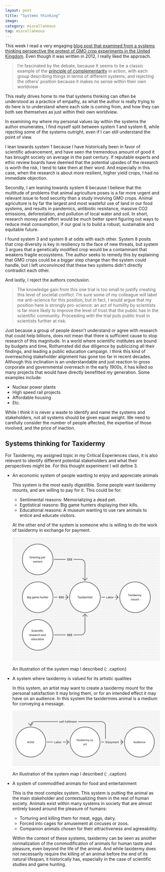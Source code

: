 ```yaml
---
layout: post
title: "Systems thinking"
image: 
category: miscellaneous
tag: miscellaneous
---
```



This week I read a very engaging [blog post that examined from a systems thinking perspective the protest of GMO crop experiments in the United Kingdom](https://www.easterbrook.ca/steve/2012/05/systems-thinking-and-genetically-modified-food/). Even though it was written in 2012, I really liked the approach.

> I’m fascinated by the debate, because  It seems to be a classic example of the [principle of complementarity](http://www.easterbrook.ca/steve/?p=2357) in action, with each group describing things in terms of different systems, and rejecting the others’ position because it makes no sense within their own worldview

This really drives home to me that systems thinking can often be understood as a practice of empathy, as what the author is really trying to do here is to understand where each side is coming from, and how they can both see themselves as just within their own worldview.

In examining my where my personal values lay within the systems the author enumerates, I find myself split between system 1 and system 6, while rejecting some of the systems outright, even if I can still understand the point of view.

I lean towards system 1 because I have historically been in favor of scientific advancement, and have seen the tremendous amount of good it has brought society on average in the past century. If reputable experts and ethic review boards have deemed that the potential upsides of the research is worth the risk, I tend to take them at their word. And especially in this case, when the research is about more resilient, higher yield crops, I had no immediate objection.

Secondly, I am leaning towards system 6 because I believe that the multitude of problems that animal agriculture poses is a far more urgent and relevant issue to food security than a study involving GMO crops. Animal agriculture is by far the largest and most wasteful use of land in our food systems, and results in pandemics, antibiotic resistance, massive CO2 emissions, deforestation, and pollution of local water and soil. In short, research money and effort would be much better spent figuring out ways to reduce meat consumption, if our goal is to build a robust, sustainable and equitable future.

I found system 3 and system 8 at odds with each other. System 8 posits that crop diversity is key in resiliency to the face of new threats, but system 3 argues that a genetically modified crop would be a contaminant that weakens fragile ecosystems. The author seeks to remedy this by explaining that GMO crops could be a bigger step change than the system could handle, but I left unconvinced that these two systems didn't directly contradict each other.

And lastly, I reject the authors conclusion.

> The knowledge gain from this one trial is too small to justify creating this level of societal conflict. I’m sure some of my colleague will label me anti-science for this position, but in fact, I would argue that my position here is strongly pro-science: an act of humility by scientists is far more likely to improve the level of trust that the public has in the scientific community. Proceeding with the trial puts public trust in scientists further at risk.

Just because a group of people doesn't understand or agree with research that could help billions, does not mean that there is sufficient cause to stop research of this magnitude. In a world where scientific institutes are bound by budgets and time, Rothamsted did due diligence by publicizing all their findings, and leading a public education campaign. I think this kind of overreaching stakeholder alignment has gone too far in recent decades. Although this inclination is an understandable and just reaction to gross corporate and governmental overreach in the early 1900s, it has killed so many projects that would have directly benefitted my generation. Some examples include:

- Nuclear power plants
- High speed rail projects
- Affordable housing
- Etc.

While I think it is never a waste to identify and name the systems and stakeholders, not all systems should be given equal weight. We need to carefully consider the number of people affected, the expertise of those involved, and the price of inaction.

## Systems thinking for Taxidermy

For Taxidermy, my assigned topic in my Critical Experiences class, it is also relevant to identify different potential stakeholders and what their perspectives might be. For this thought experiment I will define 3.

- An economic system of people wanting to enjoy and appreciate animals

  This system is the most easily digestible. Some people want taxidermy mounts, and are willing to pay for it. This could be for:

  - Sentimental reasons: Memorializing a dead pet.
  - Egotistical reasons: Big game hunters displaying their kills.
  - Educational reasons: A museum wanting to use rare animals to entice and educate visitors.

  At the other end of the system is someone who is willing to do the work of taxidermy in exchange for payment. 

  ![Systems map 1](/assets/img/2025-09-16-systems-thinking/diagram1.png)

  An illustration of the system map I described
  {: .caption}

- A system where taxidermy is valued for its artistic qualities

  In this system, an artist may want to create a taxidermy mount for the personal satisfaction it may bring them, or for an intended effect it may have on an audience. In this system the taxidermies animal is a medium for conveying a message.

  ![Systems map 2](/assets/img/2025-09-16-systems-thinking/diagram2.png)

  An illustration of the system map I described
  {: .caption}

- A system of commodified animals for food and entertainment

  This is the most complex system. This system is putting the animal as the main stakeholder and contextualizing them in the rest of human society. Animals exist within many systems in society that are almost entirely based around the pleasure of humans:

  - Torturing and killing them for meat, eggs, dairy.
  - Forced into cages for amusement at circuses or zoos.
  - Companion animals chosen for their attractiveness and agreeability.

  Within the context of these systems, taxidermy can be seen as another normalization of the commodification of animals for human taste and pleasure, even beyond the life of the animal. And while taxidermy does not necessarily require the killing of an animal before the end of its natural lifespan, it historically has, especially in the case of scientific studies and game hunting.  